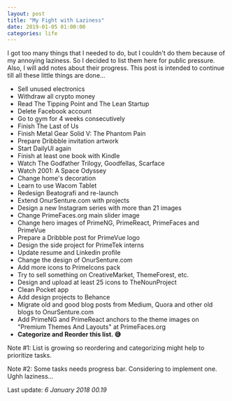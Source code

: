 ```yaml
---
layout: post		
title: "My Fight with Laziness"		
date: 2019-01-05 01:00:00		
categories: life
---
```


I got too many things that I needed to do, but I couldn't do them because of my annoying laziness. So I decided to list them here for public pressure. Also, I will add notes about their progress. This post is intended to continue till all these little things are done... 

- Sell unused electronics
- Withdraw all crypto money
- Read The Tipping Point and The Lean Startup
- Delete Facebook account
- Go to gym for 4 weeks consecutively
- Finish The Last of Us
- Finish Metal Gear Solid V: The Phantom Pain
- Prepare Dribbble invitation artwork
- Start DailyUI again
- Finish at least one book with Kindle
- Watch The Godfather Trilogy, Goodfellas, Scarface
- Watch 2001: A Space Odyssey
- Change home's decoration
- Learn to use Wacom Tablet
- Redesign Beatografi and re-launch
- Extend OnurSenture.com with projects
- Design a new Instagram series with more than 21 images
- Change PrimeFaces.org main slider image
- Change hero images of PrimeNG, PrimeReact, PrimeFaces and PrimeVue
- Prepare a Dribbble post for PrimeVue logo
- Design the side project for PrimeTek interns
- Update resume and Linkedin profile
- Change the design of OnurSenture.com
- Add more icons to PrimeIcons pack
- Try to sell something on CreativeMarket, ThemeForest, etc.
- Design and upload at least 25 icons to TheNounProject
- Clean Pocket app
- Add design projects to Behance
- Migrate old and good blog posts from Medium, Quora and other old blogs to OnurSenture.com
- Add PrimeNG and PrimeReact anchors to the theme images on "Premium Themes And Layouts" at PrimeFaces.org
- **Categorize and Reorder this list. 😅**

Note #1: List is growing so reordering and categorizing might help to prioritize tasks.

Note #2: Some tasks needs progress bar. Considering to implement one. Ughh laziness...

Last update: *6 January 2018 00.19*